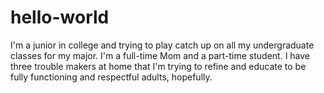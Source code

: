 # hello-world
I'm a junior in college and trying to play catch up on all my undergraduate classes for my
major. I'm a full-time Mom and a part-time student. I have three trouble makers at home that I'm 
trying to refine and educate to be fully functioning and respectful adults, hopefully.
